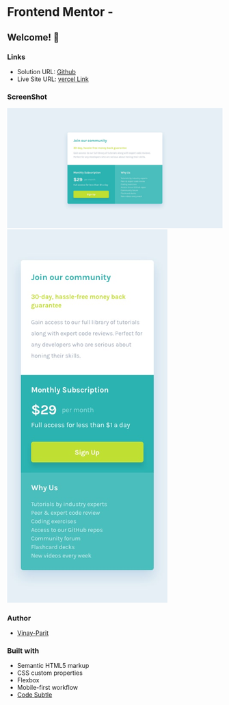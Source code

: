 # Frontend Mentor - 
## Welcome! 👋

### Links

- Solution URL: [Github](https://github.com/vinay-parit/Single-Price-Grid)
- Live Site URL: [vercel Link](https://single-price-grid-nine-fawn.vercel.app/)

### ScreenShot

![Desktop](./design/desktop-design.jpg)
![Mobile](./design/mobile-design.jpg)

### Author

- [Vinay-Parit](https://www.linkedin.com/in/vinay-parit/)


### Built with

- Semantic HTML5 markup
- CSS custom properties
- Flexbox
- Mobile-first workflow
- [Code Subtle](https://www.linkedin.com/company/code-subtle/)